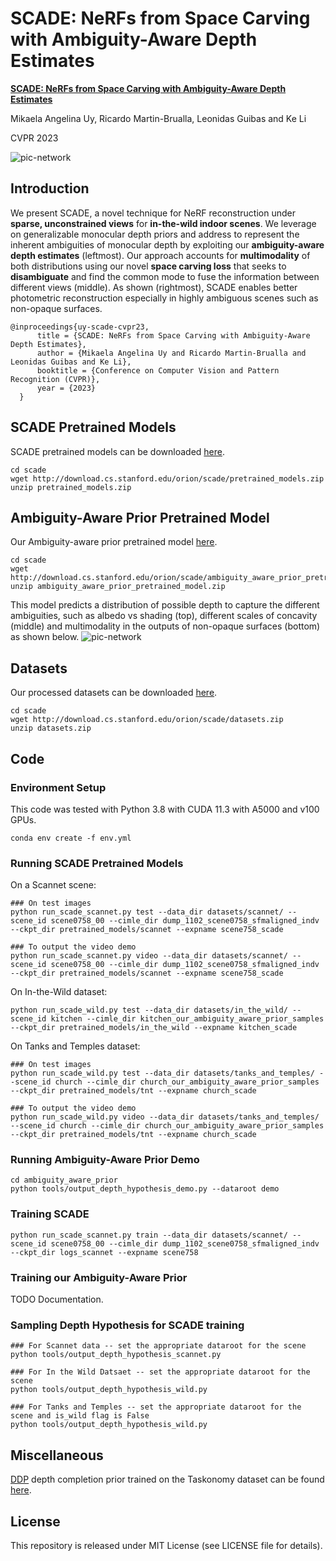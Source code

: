 # SCADE: NeRFs from Space Carving with Ambiguity-Aware Depth Estimates 
**[SCADE: NeRFs from Space Carving with Ambiguity-Aware Depth Estimates](https://scade-spacecarving-nerfs.github.io)** 

Mikaela Angelina Uy, Ricardo Martin-Brualla, Leonidas Guibas and Ke Li

CVPR 2023


![pic-network](scade_teaser_corrected.png)

## Introduction
We present SCADE, a novel technique for NeRF reconstruction under **sparse, unconstrained views** for **in-the-wild indoor scenes**. We leverage on generalizable monocular depth priors and address to represent the inherent ambiguities of monocular depth by exploiting our **ambiguity-aware depth estimates** (leftmost). Our approach accounts for **multimodality** of both distributions using our novel **space carving loss** that seeks to **disambiguate** and find the common mode to fuse the information between different views (middle). As shown (rightmost), SCADE enables better photometric reconstruction especially in highly ambiguous scenes such as non-opaque surfaces.

```
@inproceedings{uy-scade-cvpr23,
      title = {SCADE: NeRFs from Space Carving with Ambiguity-Aware Depth Estimates},
      author = {Mikaela Angelina Uy and Ricardo Martin-Brualla and Leonidas Guibas and Ke Li},
      booktitle = {Conference on Computer Vision and Pattern Recognition (CVPR)},
      year = {2023}
  }
```

## SCADE Pretrained Models
SCADE pretrained models can be downloaded [here](http://download.cs.stanford.edu/orion/scade/pretrained_models.zip).
```
cd scade
wget http://download.cs.stanford.edu/orion/scade/pretrained_models.zip
unzip pretrained_models.zip
```

## Ambiguity-Aware Prior Pretrained Model
Our Ambiguity-aware prior pretrained model [here](http://download.cs.stanford.edu/orion/scade/ambiguity_aware_prior_pretrained_model.zip).
```
cd scade
wget http://download.cs.stanford.edu/orion/scade/ambiguity_aware_prior_pretrained_model.zip
unzip ambiguity_aware_prior_pretrained_model.zip
```

This model predicts a distribution of possible depth to capture the different ambiguities, such as albedo vs shading (top), different scales of concavity (middle) and multimodality in the outputs of non-opaque surfaces (bottom) as shown below.
![pic-network](ambiguity_aware_prior_estimates.png)

## Datasets
Our processed datasets can be downloaded [here](http://download.cs.stanford.edu/orion/scade/datasets.zip).
```
cd scade
wget http://download.cs.stanford.edu/orion/scade/datasets.zip
unzip datasets.zip
```

## Code

### Environment Setup
This code was tested with Python 3.8 with CUDA 11.3 with A5000 and v100 GPUs.
```
conda env create -f env.yml
```
### Running SCADE Pretrained Models
On a Scannet scene:
```
### On test images
python run_scade_scannet.py test --data_dir datasets/scannet/ --scene_id scene0758_00 --cimle_dir dump_1102_scene0758_sfmaligned_indv --ckpt_dir pretrained_models/scannet --expname scene758_scade

### To output the video demo
python run_scade_scannet.py video --data_dir datasets/scannet/ --scene_id scene0758_00 --cimle_dir dump_1102_scene0758_sfmaligned_indv --ckpt_dir pretrained_models/scannet --expname scene758_scade
```

On In-the-Wild dataset:
```
python run_scade_wild.py test --data_dir datasets/in_the_wild/ --scene_id kitchen --cimle_dir kitchen_our_ambiguity_aware_prior_samples --ckpt_dir pretrained_models/in_the_wild --expname kitchen_scade
```

On Tanks and Temples dataset:
```
### On test images
python run_scade_wild.py test --data_dir datasets/tanks_and_temples/ --scene_id church --cimle_dir church_our_ambiguity_aware_prior_samples --ckpt_dir pretrained_models/tnt --expname church_scade

### To output the video demo
python run_scade_wild.py video --data_dir datasets/tanks_and_temples/ --scene_id church --cimle_dir church_our_ambiguity_aware_prior_samples --ckpt_dir pretrained_models/tnt --expname church_scade
```

### Running Ambiguity-Aware Prior Demo

```
cd ambiguity_aware_prior
python tools/output_depth_hypothesis_demo.py --dataroot demo
```

### Training SCADE
```
python run_scade_scannet.py train --data_dir datasets/scannet/ --scene_id scene0758_00 --cimle_dir dump_1102_scene0758_sfmaligned_indv --ckpt_dir logs_scannet --expname scene758
```

### Training our Ambiguity-Aware Prior
TODO Documentation.

### Sampling Depth Hypothesis for SCADE training
```
### For Scannet data -- set the appropriate dataroot for the scene
python tools/output_depth_hypothesis_scannet.py

### For In the Wild Datsaet -- set the appropriate dataroot for the scene
python tools/output_depth_hypothesis_wild.py

### For Tanks and Temples -- set the appropriate dataroot for the scene and is_wild flag is False
python tools/output_depth_hypothesis_wild.py
```

## Miscellaneous
[DDP](https://github.com/barbararoessle/dense_depth_priors_nerf) depth completion prior trained on the Taskonomy dataset can be found [here](http://download.cs.stanford.edu/orion/scade/ddp_completion_taskonomy_prior.zip).

## License
This repository is released under MIT License (see LICENSE file for details).
